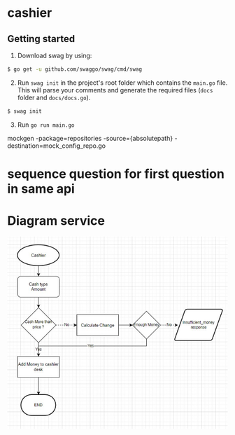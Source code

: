 # cashier

## Getting started
1. Download swag by using:
```sh
$ go get -u github.com/swaggo/swag/cmd/swag
```
2. Run `swag init` in the project's root folder which contains the `main.go` file. This will parse your comments and generate the required files (`docs` folder and `docs/docs.go`).
```sh
$ swag init
```

3. Run `go run main.go`

mockgen -package=repositories -source={absolutepath} -destination=mock_config_repo.go

# sequence question for first question in same api

# Diagram service
<img src="flowchart.jpg"  />
